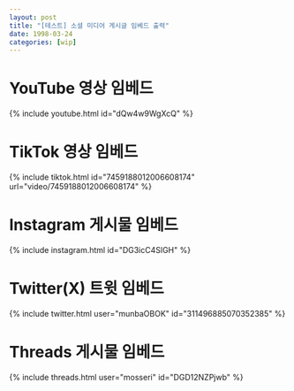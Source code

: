 ```yaml
---
layout: post
title: "[테스트] 소셜 미디어 게시글 임베드 출력"
date: 1998-03-24
categories: [wip]
---
```


# YouTube 영상 임베드
{% include youtube.html id="dQw4w9WgXcQ" %}

# TikTok 영상 임베드
{% include tiktok.html id="7459188012006608174" url="video/7459188012006608174" %}

# Instagram 게시물 임베드
{% include instagram.html id="DG3icC4SlGH" %}

# Twitter(X) 트윗 임베드
{% include twitter.html user="munbaOBOK" id="311496885070352385" %}

# Threads 게시물 임베드
{% include threads.html user="mosseri" id="DGD12NZPjwb" %}